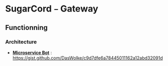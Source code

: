 # SugarCord﹣Gateway

## Functionning

### Architecture

- **[Microservice Bot](https://gist.github.com/DasWolke/c9d7dfe6a78445011162a12abd32091d)** : <https://gist.github.com/DasWolke/c9d7dfe6a78445011162a12abd32091d>
